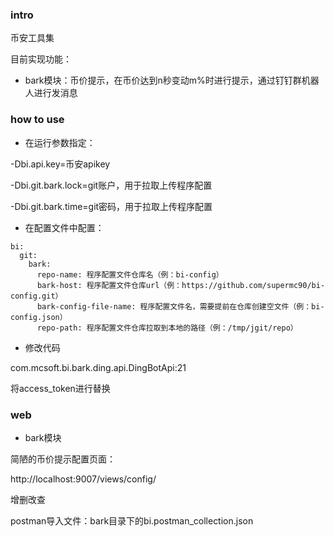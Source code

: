 ### intro
币安工具集

目前实现功能：

- bark模块：币价提示，在币价达到n秒变动m%时进行提示，通过钉钉群机器人进行发消息

### how to use
- 在运行参数指定：

-Dbi.api.key=币安apikey

-Dbi.git.bark.lock=git账户，用于拉取上传程序配置

-Dbi.git.bark.time=git密码，用于拉取上传程序配置

- 在配置文件中配置：

```
bi:
  git:
    bark:
      repo-name: 程序配置文件仓库名（例：bi-config）
      bark-host: 程序配置文件仓库url（例：https://github.com/supermc90/bi-config.git）
      bark-config-file-name: 程序配置文件名，需要提前在仓库创建空文件（例：bi-config.json）
      repo-path: 程序配置文件仓库拉取到本地的路径（例：/tmp/jgit/repo）
```

- 修改代码

com.mcsoft.bi.bark.ding.api.DingBotApi:21

将access_token进行替换

### web
- bark模块

简陋的币价提示配置页面：

http://localhost:9007/views/config/

增删改查

postman导入文件：bark目录下的bi.postman_collection.json